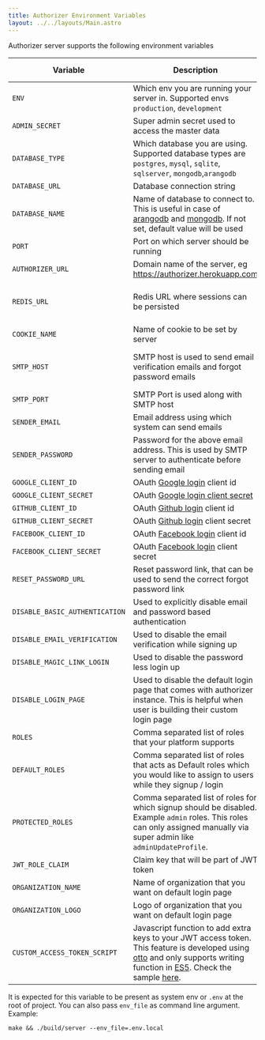 ```yaml
---
title: Authorizer Environment Variables
layout: ../../layouts/Main.astro
---
```


Authorizer server supports the following environment variables

| Variable                       | Description                                                                                                                                                                                                                                                                                                                         | Required | Default Value                                             |
| ------------------------------ | ----------------------------------------------------------------------------------------------------------------------------------------------------------------------------------------------------------------------------------------------------------------------------------------------------------------------------------- | -------- | --------------------------------------------------------- |
| `ENV`                          | Which env you are running your server in. Supported envs `production`, `development`                                                                                                                                                                                                                                                | true     | `production`                                              |
| `ADMIN_SECRET`                 | Super admin secret used to access the master data                                                                                                                                                                                                                                                                                   | true     |                                                           |
| `DATABASE_TYPE`                | Which database you are using. Supported database types are `postgres`, `mysql`, `sqlite`, `sqlserver`, `mongodb`,`arangodb`                                                                                                                                                                                                         | true     |                                                           |
| `DATABASE_URL`                 | Database connection string                                                                                                                                                                                                                                                                                                          | true     |                                                           |
| `DATABASE_NAME`                | Name of database to connect to. This is useful in case of [arangodb](https://www.arangodb.com/) and [mongodb](https://www.mongodb.com/). If not set, default value will be used                                                                                                                                                     | false    | `authorizer`                                              |
| `PORT`                         | Port on which server should be running                                                                                                                                                                                                                                                                                              | true     | 8080                                                      |
| `AUTHORIZER_URL`               | Domain name of the server, eg https://authorizer.herokuapp.com                                                                                                                                                                                                                                                                      | false    |                                                           |
| `REDIS_URL`                    | Redis URL where sessions can be persisted                                                                                                                                                                                                                                                                                           | false    | sessions will be stored in memory                         |
| `COOKIE_NAME`                  | Name of cookie to be set by server                                                                                                                                                                                                                                                                                                  | true     | authorizer                                                |
| `SMTP_HOST`                    | SMTP host is used to send email verification emails and forgot password emails                                                                                                                                                                                                                                                      | false    | If not set email sending can fail                         |
| `SMTP_PORT`                    | SMTP Port is used along with SMTP host                                                                                                                                                                                                                                                                                              | false    |                                                           |
| `SENDER_EMAIL`                 | Email address using which system can send emails                                                                                                                                                                                                                                                                                    | false    |                                                           |
| `SENDER_PASSWORD`              | Password for the above email address. This is used by SMTP server to authenticate before sending email                                                                                                                                                                                                                              | false    |                                                           |
| `GOOGLE_CLIENT_ID`             | OAuth [Google login](https://developers.google.com/identity/sign-in/web/sign-in) client id                                                                                                                                                                                                                                          | false    |                                                           |
| `GOOGLE_CLIENT_SECRET`         | OAuth [Google login client secret](https://developers.google.com/identity/sign-in/web/sign-in)                                                                                                                                                                                                                                      | false    |                                                           |
| `GITHUB_CLIENT_ID`             | OAuth [Github login](https://docs.github.com/en/rest/guides/basics-of-authentication) client id                                                                                                                                                                                                                                     | false    |                                                           |
| `GITHUB_CLIENT_SECRET`         | OAuth [Github login](https://docs.github.com/en/rest/guides/basics-of-authentication) client secret                                                                                                                                                                                                                                 | false    |
| `FACEBOOK_CLIENT_ID`           | OAuth [Facebook login](https://docs.github.com/en/rest/guides/basics-of-authentication) client id                                                                                                                                                                                                                                   | false    |                                                           |
| `FACEBOOK_CLIENT_SECRET`       | OAuth [Facebook login](https://docs.github.com/en/rest/guides/basics-of-authentication) client secret                                                                                                                                                                                                                               | false    |                                                           |
| `RESET_PASSWORD_URL`           | Reset password link, that can be used to send the correct forgot password link                                                                                                                                                                                                                                                      | true     | `/reset-password`                                         |
| `DISABLE_BASIC_AUTHENTICATION` | Used to explicitly disable email and password based authentication                                                                                                                                                                                                                                                                  | false    | false                                                     |
| `DISABLE_EMAIL_VERIFICATION`   | Used to disable the email verification while signing up                                                                                                                                                                                                                                                                             | false    | false                                                     |
| `DISABLE_MAGIC_LINK_LOGIN`     | Used to disable the password less login up                                                                                                                                                                                                                                                                                          | false    | false                                                     |
| `DISABLE_LOGIN_PAGE`           | Used to disable the default login page that comes with authorizer instance. This is helpful when user is building their custom login page                                                                                                                                                                                           | false    | false                                                     |
| `ROLES`                        | Comma separated list of roles that your platform supports                                                                                                                                                                                                                                                                           | true     | `user,admin`                                              |
| `DEFAULT_ROLES`                | Comma separated list of roles that acts as Default roles which you would like to assign to users while they signup / login                                                                                                                                                                                                          | true     | `[user]`                                                  |
| `PROTECTED_ROLES`              | Comma separated list of roles for which signup should be disabled. Example `admin` roles. This roles can only assigned manually via super admin like `adminUpdateProfile`.                                                                                                                                                          | false    |                                                           |
| `JWT_ROLE_CLAIM`               | Claim key that will be part of JWT token                                                                                                                                                                                                                                                                                            | true     | `role`                                                    |
| `ORGANIZATION_NAME`            | Name of organization that you want on default login page                                                                                                                                                                                                                                                                            | false    | `Authorizer`                                              |
| `ORGANIZATION_LOGO`            | Logo of organization that you want on default login page                                                                                                                                                                                                                                                                            | false    | [Authorizer Logo](https://authorizer.dev/images/logo.png) |
| `CUSTOM_ACCESS_TOKEN_SCRIPT`   | Javascript function to add extra keys to your JWT access token. This feature is developed using [otto](https://github.com/robertkrimen/otto) and only supports writing function in [ES5](https://en.wikipedia.org/wiki/ECMAScript). Check the sample [here](https://github.com/authorizerdev/authorizer/blob/main/.env.sample#L12). | false    |

It is expected for this variable to be present as system env or `.env` at the root of project. You can also pass `env_file` as command line argument. Example:

```
make && ./build/server --env_file=.env.local
```
